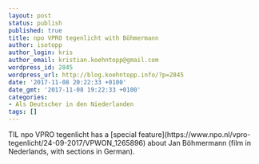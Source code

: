 ```yaml
---
layout: post
status: publish
published: true
title: npo VPRO tegenlicht with Böhmermann
author: isotopp
author_login: kris
author_email: kristian.koehntopp@gmail.com
wordpress_id: 2845
wordpress_url: http://blog.koehntopp.info/?p=2845
date: '2017-11-08 20:22:33 +0100'
date_gmt: '2017-11-08 19:22:33 +0100'
categories:
- Als Deutscher in den Niederlanden
tags: []
---
```

<p>TIL npo VPRO tegenlicht has a [special feature](https://www.npo.nl/vpro-tegenlicht/24-09-2017/VPWON_1265896) about Jan Böhmermann (film in Nederlands, with sections in German).</p>
